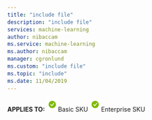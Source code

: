 ```yaml
---
title: "include file"
description: "include file"
services: machine-learning
author: nibaccam
ms.service: machine-learning
ms.author: nibaccam
manager: cgronlund
ms.custom: "include file"
ms.topic: "include"
ms.date: 11/04/2019
---
```

<Token>**APPLIES TO:** ![yes](media/aml-applies-to-skus/yes.png)Basic SKU ![yes](media/aml-applies-to-skus/yes.png)Enterprise SKU  </Token>